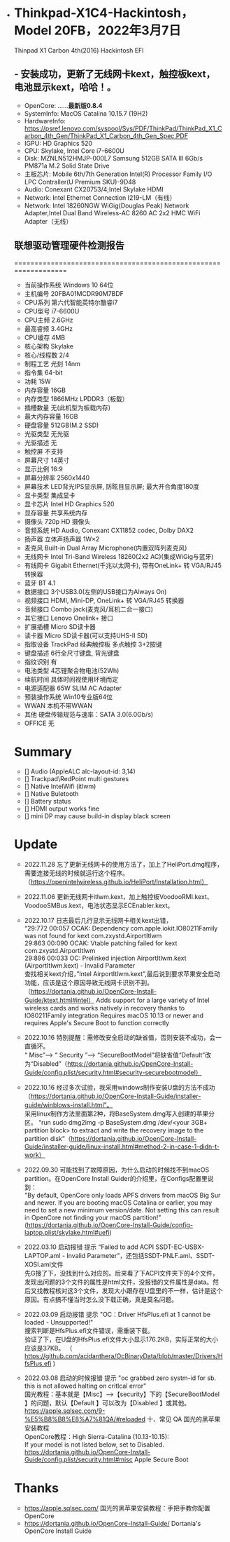 - # Thinkpad-X1C4-Hackintosh，Model 20FB，2022年3月7日
  Thinpad X1 Carbon 4th(2016) Hackintosh EFI
  ## - 安装成功，更新了无线网卡kext，触控板kext，电池显示kext，哈哈！。

  - OpenCore: ......**最新版0.8.4**
  - SystemInfo: MacOS Catalina 10.15.7 (19H2)
  - HardwareInfo: https://psref.lenovo.com/syspool/Sys/PDF/ThinkPad/ThinkPad_X1_Carbon_4th_Gen/ThinkPad_X1_Carbon_4th_Gen_Spec.PDF
   - IGPU: HD Graphics 520
   - CPU: Skylake, Intel Core i7-6600U
   - Disk: MZNLN512HMJP-000L7 Samsung 512GB SATA III 6Gb/s PM871a M.2 Solid State Drive
   - 主板芯片: Mobile 6th/7th Generation Intel(R) Processor Family I/O LPC Contraller(U Premium SKU)-9D48
   - Audio: Conexant CX20753/4;Intel Skylake HDMI
   - Network: Intel Ethernet Connection I219-LM（有线）
   - Network: Intel 18260NGW WiGig(Douglas Peak) Network Adapter,Intel Dual Band Wireless-AC 8260 AC 2x2 HMC WiFi Adapter（无线）

  ## 联想驱动管理硬件检测报告
  ================================================================
  - 当前操作系统		Windows 10 64位
  - 主机编号		20FBA01MCDR90M7BDF
  - CPU系列		第六代智能英特尔酷睿i7
  - CPU型号		i7-6600U
  - CPU主频		2.6GHz
  - 最高睿频		3.4GHz
  - CPU缓存		4MB
  - 核心架构		Skylake
  - 核心/线程数		2/4
  - 制程工艺		光刻  14nm
  - 指令集		64-bit
  - 功耗			15W
  - 内存容量		16GB
  - 内存类型		1866MHz LPDDR3（板载）
  - 插槽数量		无(此机型为板载内存)
  - 最大内存容量		16GB
  - 硬盘容量		512GB(M.2 SSD)
  - 光驱类型		无光驱
  - 光驱描述		无
  - 触控屏		不支持
  - 屏幕尺寸		14英寸
  - 显示比例		16:9
  - 屏幕分辨率		2560x1440
  - 屏幕技术		LED背光IPS显示屏, 防眩目显示屏; 最大开合角度180度
  - 显卡类型		集成显卡
  - 显卡芯片		Intel HD Graphics 520
  - 显存容量		共享系统内存
  - 摄像头		720p HD 摄像头
  - 音频系统		HD Audio, Conexant CX11852 codec, Dolby DAX2
  - 扬声器		立体声扬声器 1W×2
  - 麦克风		Built-in Dual Array Microphone(内置双阵列麦克风)
  - 无线网卡		Intel Tri-Band Wireless 18260(2x2 AC)(集成WiGig与蓝牙)
  - 有线网卡		Gigabit Ethernet(千兆以太网卡), 带有OneLink+ 转 VGA/RJ45 转换器
  - 蓝牙			BT 4.1
  - 数据接口		3个USB3.0(左侧的USB接口为Always On)
  - 视频接口		HDMI, Mini-DP, OneLink+ 转 VGA/RJ45 转换器
  - 音频接口		Combo jack(麦克风/耳机二合一接口)
  - 其它接口		Lenovo Onelink+ 接口
  - 扩展插槽		Micro SD读卡器
  - 读卡器		Micro SD读卡器(可以支持UHS-II SD)
  - 指取设备		TrackPad 经典触控板 多点触控 3+2按键
  - 键盘描述		6行全尺寸键盘, 背光键盘
  - 指纹识别		有
  - 电池类型		4芯锂聚合物电池(52Wh)
  - 续航时间		具体时间视使用环境而定
  - 电源适配器		65W SLIM AC Adapter
  - 预装操作系统		Win10专业版64位
  - WWAN			本机不带WWAN
  - 其他			硬盘传输规范与速率：SATA 3.0(6.0Gb/s)
  - OFFICE		无


  # Summary
  - [] Audio (AppleALC alc-layout-id: 3,14)
  - [] Trackpad\RedPoint multi gestures
  - [] Native IntelWifi (itlwm)
  - [] Native Buletooth
  - [] Battery status
  - [] HDMI output works fine
  - [] mini DP may cause build-in display black screen

  # Update
  - 2022.11.28 忘了更新无线网卡的使用方法了，加上了HeliPort.dmg程序，需要连接无线的时候就运行这个程序。（https://openintelwireless.github.io/HeliPort/Installation.html）

  - 2022.11.06 更新无线网卡itlwm.kext，加上触控板VoodooRMI.kext、VoodooSMBus.kext，电池状态显示ECEnabler.kext。
  - 2022.10.17 日志最后几行显示无线网卡相关kext出错，  
  		“29:772 00:057 OCAK: Dependency com.apple.iokit.IO80211Family was not found for kext com.zxystd.AirportItlwm  
  		 29:863 00:090 OCAK: Vtable patching failed for kext com.zxystd.AirportItlwm  
  		 29:896 00:033 OC: Prelinked injection AirportItlwm.kext (AirportItlwm.kext) - Invalid Parameter  
  	     查找相关kext介绍，”Intel AirportItlwm.kext",最后说到要求苹果安全启动功能，应该是这个原因导致无线网卡识别不到。（https://dortania.github.io/OpenCore-Install-Guide/ktext.html#intel）
      Adds support for a large variety of Intel wireless cards and works natively in recovery thanks to IO80211Family integration
      Requires macOS 10.13 or newer and requires Apple's Secure Boot to function correctly

  - 2022.10.16 特别提醒：需修改安全启动的缺省值，否则安装不成功，会一直循环。  
               “ Misc”--> “ Security ”--> “SecureBootModel”将缺省值“Default”改为“Disabled”（https://dortania.github.io/OpenCore-Install-Guide/config.plist/security.html#security-securebootmodel） 
  - 2022.10.16 经过多次试验，我采用windows制作安装U盘的方法不成功（https://dortania.github.io/OpenCore-Install-Guide/installer-guide/winblows-install.html”。  
  采用linux制作方法里面第2种，将BaseSystem.dmg写入创建的苹果分区。 
  “run sudo dmg2img -p <the partition number> BaseSystem.dmg /dev/<your 3GB+ partition block> to extract and write the recovery image to the partition disk”（https://dortania.github.io/OpenCore-Install-Guide/installer-guide/linux-install.html#method-2-in-case-1-didn-t-work）
  - 2022.09.30 可能找到了故障原因，为什么启动的时候找不到macOS partition。在OpenCore Install Guider的介绍里，在Configs配置里说到：  
  "By default, OpenCore only loads APFS drivers from macOS Big Sur and newer. If you are booting macOS Catalina or earlier, you may need to set a new minimum version/date. Not setting this can result in OpenCore not finding your macOS partition!"(https://dortania.github.io/OpenCore-Install-Guide/config-laptop.plist/skylake.html#uefi)
  - 2022.03.10 启动报错 提示 “Failed to add ACPI SSDT-EC-USBX-LAPTOP.aml - Invalid Parameter”，还包括SSDT-PNLF.aml、SSDT-XOSI.aml文件  
    先G搜了下，没找到什么对应的。后来看了下ACPI文件夹下的4个文件，发现出问题的3个文件的属性是html文件，没报错的文件属性是data。然后又找教程核对这3个文件，发现大小跟存在U盘里的不一样，估计是这个原因。有点搞不懂当时怎么没下载正确，真是莫名问题。

  - 2022.03.09 启动报错 提示 "OC：Driver HfsPlus.efi at 1 cannot be loaded - Unsupported!"  
    搜索判断是HfsPlus.efi文件错误，需重装下载。  
    验证了下，在U盘的HfsPlus.efi文件大小显示176.2KB，实际正常的大小应该是37KB。 （ https://github.com/acidanthera/OcBinaryData/blob/master/Drivers/HfsPlus.efi )  

  - 2022.03.08 启动的时候报错 提示 "oc grabbed zero systm-id for sb. this is not allowed halting on critlcal error"  
    国光教程：基本就是【Misc】-->【security】下的【SecureBootModel 】的问题，默认【Default 】可以改为【Disabled 】或其他。  
              https://apple.sqlsec.com/9-%E5%B8%B8%E8%A7%81QA/#reloaded 十、常见 QA 国光的黑苹果安装教程  
    OpenCore教程：High Sierra-Catalina (10.13-10.15):  
                   If your model is not listed below, set to Disabled.  
               https://dortania.github.io/OpenCore-Install-Guide/config.plist/security.html#misc Apple Secure Boot

  # Thanks
  - https://apple.sqlsec.com/ 国光的黑苹果安装教程：手把手教你配置 OpenCore
  - https://dortania.github.io/OpenCore-Install-Guide/ Dortania's OpenCore Install Guide
